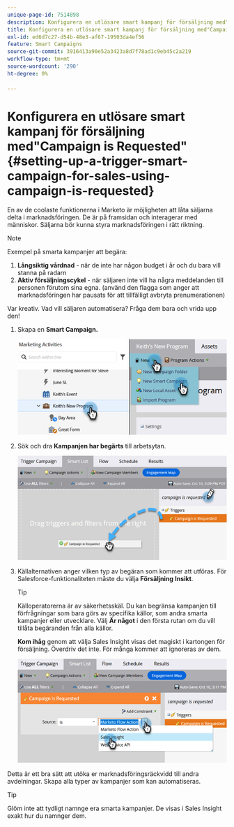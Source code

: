 ```yaml
---
unique-page-id: 7514898
description: Konfigurera en utlösare smart kampanj för försäljning med"Campaign is Requested" - Marketo Docs - Product Documentation
title: Konfigurera en utlösare smart kampanj för försäljning med"Campaign is Requested"
exl-id: ed6d7c27-d54b-48e3-af67-19503da4ef56
feature: Smart Campaigns
source-git-commit: 3916413a90e52a3423a8d7f78ad1c9eb45c2a219
workflow-type: tm+mt
source-wordcount: '290'
ht-degree: 0%

---
```


# Konfigurera en utlösare smart kampanj för försäljning med&quot;Campaign is Requested&quot; {#setting-up-a-trigger-smart-campaign-for-sales-using-campaign-is-requested}

En av de coolaste funktionerna i Marketo är möjligheten att låta säljarna delta i marknadsföringen. De är på framsidan och interagerar med människor. Säljarna bör kunna styra marknadsföringen i rätt riktning.

>[!NOTE]
>
>Exempel på smarta kampanjer att begära:
>
>1. **Långsiktig vårdnad** - när de inte har någon budget i år och du bara vill stanna på radarn
>1. **Aktiv försäljningscykel** - när säljaren inte vill ha några meddelanden till personen förutom sina egna. (använd den flagga som anger att marknadsföringen har pausats för att tillfälligt avbryta prenumerationen)
>
>Var kreativ. Vad vill säljaren automatisera? Fråga dem bara och vrida upp den!

1. Skapa en **Smart Campaign.**

   ![](assets/setting-up-a-trigger-smart-campaign-for-sales-1.png)

1. Sök och dra **Kampanjen har begärts** till arbetsytan.

   ![](assets/setting-up-a-trigger-smart-campaign-for-sales-2.png)

1. Källalternativen anger vilken typ av begäran som kommer att utföras. För Salesforce-funktionaliteten måste du välja **Försäljning** **Insikt**.

   >[!TIP]
   >
   >Källoperatorerna är av säkerhetsskäl. Du kan begränsa kampanjen till förfrågningar som bara görs av specifika källor, som andra smarta kampanjer eller utvecklare. Välj **Är något** i den första rutan om du vill tillåta begäranden från alla källor.
   >
   >**Kom ihåg** genom att välja Sales Insight visas det magiskt i kartongen för försäljning. Överdriv det inte. För många kommer att ignoreras av dem.

   ![](assets/setting-up-a-trigger-smart-campaign-for-sales-3.png)

Detta är ett bra sätt att utöka er marknadsföringsräckvidd till andra avdelningar. Skapa alla typer av kampanjer som kan automatiseras.

>[!TIP]
>
>Glöm inte att tydligt namnge era smarta kampanjer. De visas i Sales Insight exakt hur du namnger dem.
